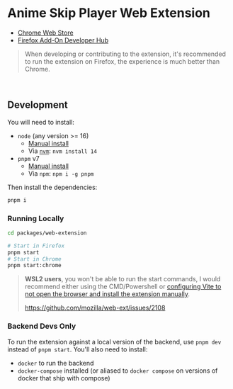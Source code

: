 # Anime Skip Player Web Extension

- [Chrome Web Store](https://chrome.google.com/webstore/devconsole/331629b9-cf31-4391-ad30-77dd0a36958d?hl=en)
- [Firefox Add-On Developer Hub](https://addons.mozilla.org/en-US/developers/addons)

> When developing or contributing to the extension, it's recommended to run the extension on Firefox, the experience is much better than Chrome.

<br/>

## Development

You will need to install:

- `node` (any version >= 16)
  - [Manual install](https://nodejs.org)
  - Via [`nvm`](https://github.com/nvm-sh/nvm): `nvm install 14`
- `pnpm` v7
  - [Manual install](https://pnpm.io/)
  - Via `npm`: `npm i -g pnpm`

Then install the dependencies:

```bash
pnpm i
```

### Running Locally

```bash
cd packages/web-extension

# Start in Firefox
pnpm start
# Start in Chrome
pnpm start:chrome
```

> **WSL2 users**, you won't be able to run the start commands, I would recommend either using the CMD/Powershell or [configuring Vite to not open the browser and install the extension manually](https://github.com/aklinker1/vite-plugin-web-extension/pull/12).
>
> https://github.com/mozilla/web-ext/issues/2108

### Backend Devs Only

To run the extension against a local version of the backend, use `pnpm dev` instead of `pnpm start`. You'll also need to install:

- `docker` to run the backend
- `docker-compose` installed (or aliased to `docker compose` on versions of docker that ship with compose)
